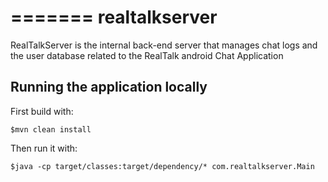 =======
realtalkserver
==============

RealTalkServer is the internal back-end server that manages chat logs and the user database related to the RealTalk android Chat Application

## Running the application locally

First build with:

    $mvn clean install

Then run it with:

    $java -cp target/classes:target/dependency/* com.realtalkserver.Main


